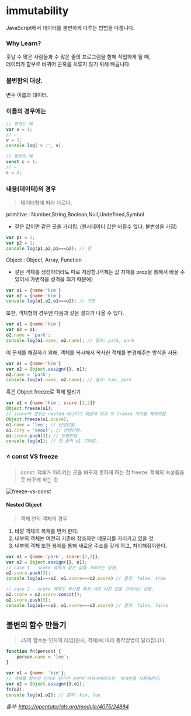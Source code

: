 # immutability
JavaScript에서 데이터를 불변하게 다루는 방법을 다룹니다.   

### Why Learn?
훗날 수 많은 사람들과 수 많은 줄의 프로그램을 함께 작업하게 될 때,    
데이터가 함부로 바뀌어 곤혹을 치루지 않기 위해 배웁니다.


### 불변함의 대상.
변수 이름과 데이터.

### 이름의 경우에는

``` javascript
// 변하는 예
var v = 1;
// ~
v = 2;
console.log('v :', v);

// 불변의 예
const c = 1;
// ~
c = 2;
```

### 내용(데이터)의 경우

> 데이터형에 따라 다르다.    

primitive : Number,String,Boolean,Null,Undefined,Symbol    

- 같은 값이면 같은 곳을 가리킴. (원시데이터 값은 바뀔수 없다. 불변성을 가짐)
```javascript
var p1 = 1;
var p2 = 1;
console.log(p1,p2,p1===p2); // 참
```   

Object : Object, Array, Function
- 같은 객체를 생성하더라도 따로 저장함.(객체는 값 자체를 prop을 통해서 바꿀 수 있어서 가변적을 성격을 띄기 때문에)

```javascript
var o1 = {name:'kim'}
var o2 = {name:'kim'}
console.log(o1,o2,o1===o2); // 거짓
```
    
     
         
또한, 객체형의 경우엔 다음과 같은 결과가 나올 수 있다.

```javascript
var o1 = {name:'kim'}
var o2 = o1;
o2.name = 'park';
console.log(o1.name, o2.name); // 결과: park, park
```

    
이 문제를 해결하기 위해, 객체를 복사해서 복사한 객체를 변경해주는 방식을 사용.

```javascript
var o1 = {name:'kim'}
var o2 = Object.assign({}, o1);
o2.name = 'park';
console.log(o1.name, o2.name); // 결과: kim, park
```

혹은 Object freeze로 객체 얼리기
```javascript
var o1 = {name:'kim', score:[1,2]}
Object.freeze(o1);
// score의 경우는 nested obj이기 때문에 따로 또 freeze 처리를 해줘야함.
Object.freeze(o1.score);
o1.name = 'lee'; // 반영안됨.
o1.city = 'seoul'; // 반영안됨.
o1.score.push(3); // 반영안됨.
console.log(o1); // 첫 줄의 o1 그대로..
```


### :star: const VS freeze
> const: 객체가 가리키는 곳을 바꾸지 못하게 하는 것
> freeze: 객체의 속성들을 못 바꾸게 하는 것

![freeze-vs-const](https://user-images.githubusercontent.com/39121704/98928018-9a1f8100-251c-11eb-9e65-0632f93e65b6.png)

#### Nested Object
> 객체 안의 객체의 경우

1. 바깥 객체의 복제를 먼저 한다.
2. 내부의 객체는 여전히 기존에 참조하던 메모리를 가리키고 있을 것.
3. 내부의 객체 또한 복제를 통해 새로운 주소를 갖게 하고, 처리해줘야한다.

```javascript
var o1 = {name:'park', score:[1,2]};
var o2 = Object.assign({}, o1);
// case 1 - score 객체가 같은 값을 가리키는 상황.
o2.score.push(3);
console.log(o1===o2, o1.score===o2.score) // 결과: false, true

// case 2 - score 객체도 복사를 해서 서로 다른 값을 가리키는 상황.
o2.score = o2.score.concat();
o2.score.push(3);
console.log(o1===o2, o1.score===o2.score) // 결과: false, false
```


## 불변의 함수 만들기
> JS의 함수는 인자의 타입(원시, 객체)에 따라 동작방법이 달라집니다.

```javascript
function fn(person) {
    person.name = 'lee';
}

var o1 = {name: 'kim'};
// 객체를 함수의 인자로 넘기면 원본이 바뀌어버리므로, 복제본을 사용해준다.
var o2 = Object.assign({},o1);
fn(o2);
console.log(o1,o2); // 결과: kim, lee
```

*출처: https://opentutorials.org/module/4075/24884*
